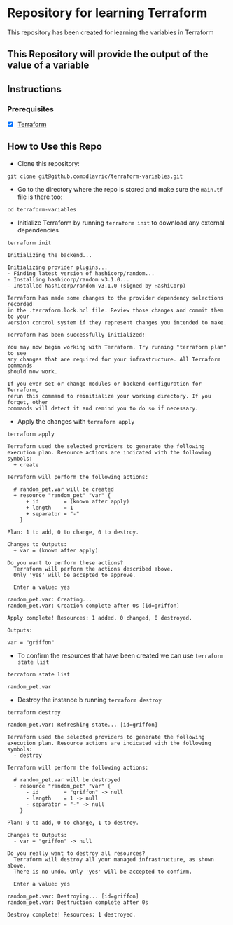 # Repository for learning Terraform
This repository has been created for learning the variables in Terraform

## This Repository will provide the output of the value of a variable

## Instructions

### Prerequisites

- [X] [Terraform](https://www.terraform.io/downloads)

## How to Use this Repo

- Clone this repository:
```shell
git clone git@github.com:dlavric/terraform-variables.git
```

- Go to the directory where the repo is stored and make sure the `main.tf` file is there too:
```shell
cd terraform-variables
```

- Initialize Terraform by running `terraform init` to download any external dependencies
```shell
terraform init

Initializing the backend...

Initializing provider plugins...
- Finding latest version of hashicorp/random...
- Installing hashicorp/random v3.1.0...
- Installed hashicorp/random v3.1.0 (signed by HashiCorp)

Terraform has made some changes to the provider dependency selections recorded
in the .terraform.lock.hcl file. Review those changes and commit them to your
version control system if they represent changes you intended to make.

Terraform has been successfully initialized!

You may now begin working with Terraform. Try running "terraform plan" to see
any changes that are required for your infrastructure. All Terraform commands
should now work.

If you ever set or change modules or backend configuration for Terraform,
rerun this command to reinitialize your working directory. If you forget, other
commands will detect it and remind you to do so if necessary.
```

- Apply the changes with `terraform apply`
```shell
terraform apply

Terraform used the selected providers to generate the following execution plan. Resource actions are indicated with the following symbols:
  + create

Terraform will perform the following actions:

  # random_pet.var will be created
  + resource "random_pet" "var" {
      + id        = (known after apply)
      + length    = 1
      + separator = "-"
    }

Plan: 1 to add, 0 to change, 0 to destroy.

Changes to Outputs:
  + var = (known after apply)

Do you want to perform these actions?
  Terraform will perform the actions described above.
  Only 'yes' will be accepted to approve.

  Enter a value: yes

random_pet.var: Creating...
random_pet.var: Creation complete after 0s [id=griffon]

Apply complete! Resources: 1 added, 0 changed, 0 destroyed.

Outputs:

var = "griffon"
```

- To confirm the resources that have been created we can use `terraform state list`
```shell
terraform state list

random_pet.var
```


- Destroy the instance b running `terraform destroy`
```shell
terraform destroy

random_pet.var: Refreshing state... [id=griffon]

Terraform used the selected providers to generate the following execution plan. Resource actions are indicated with the following symbols:
  - destroy

Terraform will perform the following actions:

  # random_pet.var will be destroyed
  - resource "random_pet" "var" {
      - id        = "griffon" -> null
      - length    = 1 -> null
      - separator = "-" -> null
    }

Plan: 0 to add, 0 to change, 1 to destroy.

Changes to Outputs:
  - var = "griffon" -> null

Do you really want to destroy all resources?
  Terraform will destroy all your managed infrastructure, as shown above.
  There is no undo. Only 'yes' will be accepted to confirm.

  Enter a value: yes

random_pet.var: Destroying... [id=griffon]
random_pet.var: Destruction complete after 0s

Destroy complete! Resources: 1 destroyed.
```
